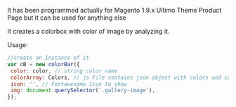 It has been programmed actually for Magento 1.9.x Ultimo Theme Product Page
but it can be used for anything else

It creates a colorbox with color of image by analyzing it.


Usage:

   ```javascript
//create an Instance of it
var cB = new colorBar({
	color: color, // string color name
	colorArray: Colors, // js File contains json object with colors and color codes
	icon: '', // Fontawesome Icon to show
	img: document.querySelector('.gallery-image'),
});

```
